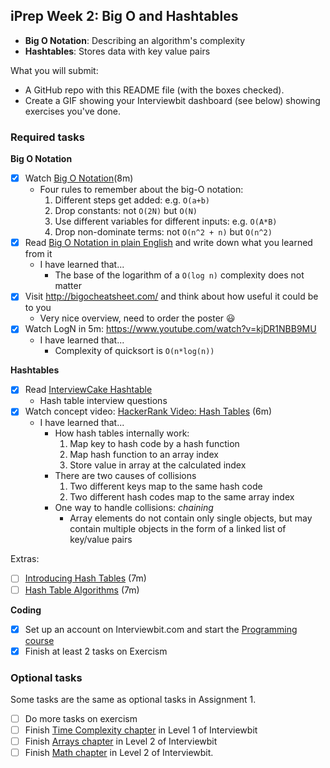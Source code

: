 ## iPrep Week 2: Big O and Hashtables

* **Big O Notation**: Describing an algorithm's complexity
* **Hashtables**: Stores data with key value pairs

What you will submit:
- A GitHub repo with this README file (with the boxes checked).
- Create a GIF showing your Interviewbit dashboard (see below) showing exercises you've done.

### Required tasks

**Big O Notation**

- [x] Watch [Big O Notation](https://www.youtube.com/watch?v=v4cd1O4zkGw)(8m)
  - Four rules to remember about the big-O notation:
    1. Different steps get added: e.g. `O(a+b)`
    2. Drop constants: not `O(2N)` but `O(N)`
    3. Use different variables for different inputs: e.g. `O(A*B)`
    4. Drop non-dominate terms: not `O(n^2 + n)` but `O(n^2)`
- [x] Read [Big O Notation in plain English](http://stackoverflow.com/questions/487258/what-is-a-plain-english-explanation-of-big-o-notation) and write down what you learned from it
  - I have learned that...
    - The base of the logarithm of a `O(log n)` complexity does not matter
- [x] Visit http://bigocheatsheet.com/ and think about how useful it could be to you
  - Very nice overview, need to order the poster :smiley:
- [x] Watch LogN in 5m: https://www.youtube.com/watch?v=kjDR1NBB9MU
  - I have learned that...
    - Complexity of quicksort is `O(n*log(n))`
  
**Hashtables**

- [x] Read [InterviewCake Hashtable](https://www.interviewcake.com/concept/java/hash-map?)
  - Hash table interview questions
- [x] Watch concept video: [HackerRank Video: Hash Tables](https://www.youtube.com/watch?v=shs0KM3wKv8) (6m)
  - I have learned that...
    - How hash tables internally work:
      1. Map key to hash code by a hash function
      2. Map hash function to an array index
      3. Store value in array at the calculated index
    - There are two causes of collisions
      1. Two different keys map to the same hash code
      2. Two different hash codes map to the same array index
    - One way to handle collisions: *chaining*
      - Array elements do not contain only single objects, but may contain multiple objects in the form of a linked list of key/value pairs

Extras: 
- [ ] [Introducing Hash Tables](https://www.youtube.com/watch?v=MfhjkfocRR0) (7m)
- [ ] [Hash Table Algorithms](https://www.youtube.com/watch?v=Ke_tII6Y0GE) (7m)

**Coding**

- [x] Set up an account on Interviewbit.com and start the [Programming course](https://www.interviewbit.com/courses/programming/)
- [x] Finish at least 2 tasks on Exercism

### Optional tasks

Some tasks are the same as optional tasks in Assignment 1.

- [ ] Do more tasks on exercism
- [ ] Finish [Time Complexity chapter](https://www.interviewbit.com/courses/programming/topics/time-complexity) in Level 1 of Interviewbit
- [ ] Finish [Arrays chapter]((https://www.interviewbit.com/courses/programming/topics/arrays/)) in Level 2 of Interviewbit
- [ ] Finish [Math chapter](https://www.interviewbit.com/courses/programming/topics/math/) in Level 2 of Interviewbit.
